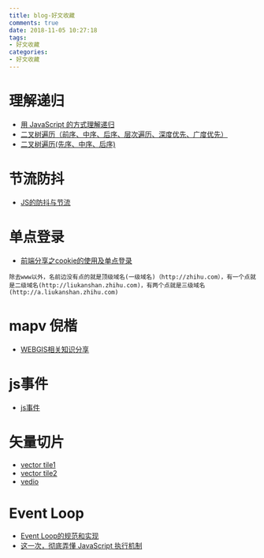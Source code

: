 ```yaml
---
title: blog-好文收藏
comments: true
date: 2018-11-05 10:27:18
tags:
- 好文收藏
categories:
- 好文收藏
---
```


# 理解递归

- [用 JavaScript 的方式理解递归](https://juejin.im/post/5bd1e574e51d457a262885bc)
- [二叉树遍历（前序、中序、后序、层次遍历、深度优先、广度优先）](https://blog.csdn.net/My_Jobs/article/details/43451187)
- [二叉树遍历(先序、中序、后序)](https://www.jianshu.com/p/456af5480cee)

# 节流防抖

- [JS的防抖与节流](https://mp.weixin.qq.com/s/Vkshf-nEDwo2ODUJhxgzVA)

# 单点登录

- [前端分享之cookie的使用及单点登录](https://segmentfault.com/a/1190000011295587)

```
除去www以外，名前边没有点的就是顶级域名(一级域名)（http://zhihu.com），有一个点就是二级域名(http://liukanshan.zhihu.com)，有两个点就是三级域名(http://a.liukanshan.zhihu.com)
```

# mapv 倪楷

- [WEBGIS相关知识分享](http://nikai.us/weblog/webgis-info/)

# js事件

- [js事件](http://www.codeceo.com/article/javascript-event.html)

# 矢量切片

- [vector tile1](http://zhihu.esrichina.com.cn/article/567)
- [vector tile2](http://qiancy.com/)
- [vedio](https://www.bilibili.com/video/av32500008/)

# Event Loop

- [Event Loop的规范和实现](https://juejin.im/post/5a6155126fb9a01cb64edb45)
- [这一次，彻底弄懂 JavaScript 执行机制](https://juejin.im/post/59e85eebf265da430d571f89)
